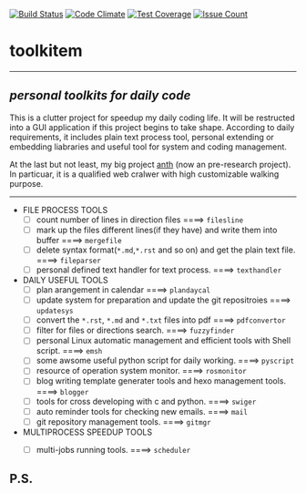 [![Build Status](https://travis-ci.org/edonyM/toolkitem.svg?branch=master)](https://travis-ci.org/edonyM/toolkitem)
[![Code Climate](https://codeclimate.com/github/edonyM/toolkitem/badges/gpa.svg)](https://codeclimate.com/github/edonyM/toolkitem)
[![Test Coverage](https://codeclimate.com/github/edonyM/toolkitem/badges/coverage.svg)](https://codeclimate.com/github/edonyM/toolkitem/coverage)
[![Issue Count](https://codeclimate.com/github/edonyM/toolkitem/badges/issue_count.svg)](https://codeclimate.com/github/edonyM/toolkitem)

# toolkitem

----

## ***personal toolkits for daily code***

This is a clutter project for speedup my daily coding life. It will be restructed into a GUI application if this project begins to take shape.
According to daily requirements, it includes plain text process tool, personal extending or embedding liabraries and useful tool for system and coding management.

At the last but not least, my big project [anth](https://github.com/edonyM/anth) (now an pre-research project). In particuar, it is a qualified web cralwer with high customizable walking purpose.

----

- FILE PROCESS TOOLS
    - [ ] count number of lines in direction files  ====>  `filesline`
    - [ ] mark up the files different lines(if they have) and write them into buffer  ====>  `mergefile`
    - [ ] delete syntax format(`*.md`,`*.rst` and so on) and get the plain text file.   ====>  `fileparser`
    - [ ] personal defined text handler for text process.  ====>  `texthandler`
- DAILY USEFUL TOOLS
    - [ ] plan arangement in calendar  ====>  `plandaycal`
    - [ ] update system for preparation and update the git repositroies  ====>  `updatesys`
    - [ ] convert the `*.rst`, `*.md` and `*.txt` files into pdf  ====>  `pdfconvertor`
    - [ ] filter for files or directions search.  ====>  `fuzzyfinder`
    - [ ] personal Linux automatic management and efficient tools with Shell script.  ====> `emsh`
    - [ ] some awsome useful python script for daily working.  ====>  `pyscript`
    - [ ] resource of operation system monitor.  ====> `rosmonitor`
    - [ ] blog writing template generater tools and hexo management tools. ====> `blogger`
    - [ ] tools for cross developing with c and python. ====> `swiger`
    - [ ] auto reminder tools for checking new emails. ====> `mail`
    - [ ] git repository management tools. ====> `gitmgr`
- MULTIPROCESS SPEEDUP TOOLS
    - [ ] multi-jobs running tools. ====> `scheduler`


P.S.
------
